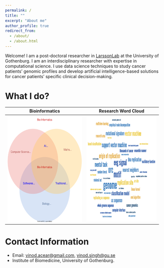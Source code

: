 ```yaml
---
permalink: /
title: ""
excerpt: "About me"
author_profile: true
redirect_from: 
  - /about/
  - /about.html
---
```


Welcome! I am a post-doctoral researcher in [LarssonLab](https://www.gu.se/en/research/erik-larsson) at the University of Gothenburg. I am an interdisciplinary researcher with expertise in computational science. I use data science techniques to study cancer patients’ genomic profiles and develop artificial intelligence-based solutions for cancer patients’ specific clinical decision-making.


What I do?  
======

Bioinformatics            |  Research Word Cloud
:-------------------------:|:-------------------------:
<img src="../images/OnlyBioinforVenn_drawio.svg" alt="What is Bioinformatics?" style="height: 350px; width:350px;"/>  |  <img src="../images/VinodWordCloud.png" alt="What is Bioinformatics?" style="height: 350px; width:350px;"/>

<!-- <img src="../images/OnlyBioinforVenn_drawio.svg" alt="What is Bioinformatics?" style="height: 350px; width:350px;"/> -->

<!--![plot](../images/BioinformaticsVenn.svg)-->

<!--!
New Updates
======
1. Submitted a new research article to Nature Communications.
1. Upadating my CV.-->

Contact Information
======
* Email: vinod.acear@gmail.com, vinod.singh@gu.se
* Institute of Biomedicine, University of Gothenburg.

